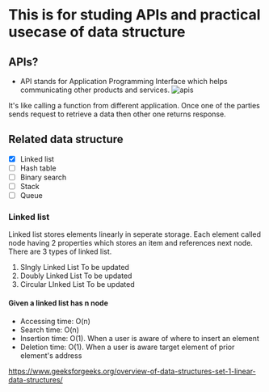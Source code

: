 # This is for studing APIs and practical usecase of data structure
## APIs?
* API stands for Application Programming Interface which helps communicating other products and services.
![apis](https://user-images.githubusercontent.com/65937735/132780065-80a39fd9-90b1-46cb-b057-228b0895fbd7.png)

It's like calling a function from different application. Once one of the parties sends request to retrieve a data then other one returns response.
## Related data structure
- [x] Linked list
- [ ] Hash table
- [ ] Binary search
- [ ] Stack
- [ ] Queue

### Linked list
Linked list stores elements linearly in seperate storage. Each element called node having 2 properties which stores an item and references next node. There are 3 types of linked list.
1. SIngly Linked List
To be updated
2. Doubly Linked List
To be updated
3. Circular LInked List
To be updated
#### Given a linked list has n node
* Accessing time: O(n)
* Search time: O(n)
* Insertion time: O(1). When a user is aware of where to insert an element
* Deletion time: O(1). When a user is aware target element of prior element's address

https://www.geeksforgeeks.org/overview-of-data-structures-set-1-linear-data-structures/
